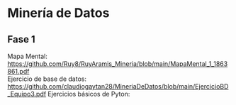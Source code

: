 # Minería de Datos

## Fase 1

Mapa Mental: https://github.com/Ruy8/RuyAramis_Mineria/blob/main/MapaMental_1_1863861.pdf    
Ejercicio de base de datos: https://github.com/claudiogaytan28/MineriaDeDatos/blob/main/EjercicioBD_Equipo3.pdf
Ejercicios básicos de Pyton: 
